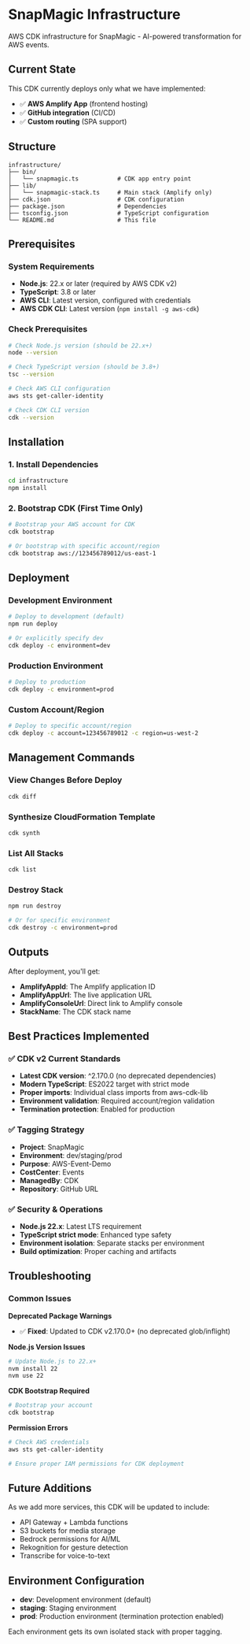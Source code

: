 # SnapMagic Infrastructure

AWS CDK infrastructure for SnapMagic - AI-powered transformation for AWS events.

## Current State
This CDK currently deploys only what we have implemented:
- ✅ **AWS Amplify App** (frontend hosting)
- ✅ **GitHub integration** (CI/CD)
- ✅ **Custom routing** (SPA support)

## Structure
```
infrastructure/
├── bin/
│   └── snapmagic.ts           # CDK app entry point
├── lib/
│   └── snapmagic-stack.ts     # Main stack (Amplify only)
├── cdk.json                   # CDK configuration
├── package.json               # Dependencies
├── tsconfig.json              # TypeScript configuration
└── README.md                  # This file
```

## Prerequisites

### System Requirements
- **Node.js**: 22.x or later (required by AWS CDK v2)
- **TypeScript**: 3.8 or later
- **AWS CLI**: Latest version, configured with credentials
- **AWS CDK CLI**: Latest version (`npm install -g aws-cdk`)

### Check Prerequisites
```bash
# Check Node.js version (should be 22.x+)
node --version

# Check TypeScript version (should be 3.8+)
tsc --version

# Check AWS CLI configuration
aws sts get-caller-identity

# Check CDK CLI version
cdk --version
```

## Installation

### 1. Install Dependencies
```bash
cd infrastructure
npm install
```

### 2. Bootstrap CDK (First Time Only)
```bash
# Bootstrap your AWS account for CDK
cdk bootstrap

# Or bootstrap with specific account/region
cdk bootstrap aws://123456789012/us-east-1
```

## Deployment

### Development Environment
```bash
# Deploy to development (default)
npm run deploy

# Or explicitly specify dev
cdk deploy -c environment=dev
```

### Production Environment
```bash
# Deploy to production
cdk deploy -c environment=prod
```

### Custom Account/Region
```bash
# Deploy to specific account/region
cdk deploy -c account=123456789012 -c region=us-west-2
```

## Management Commands

### View Changes Before Deploy
```bash
cdk diff
```

### Synthesize CloudFormation Template
```bash
cdk synth
```

### List All Stacks
```bash
cdk list
```

### Destroy Stack
```bash
npm run destroy

# Or for specific environment
cdk destroy -c environment=prod
```

## Outputs
After deployment, you'll get:
- **AmplifyAppId**: The Amplify application ID
- **AmplifyAppUrl**: The live application URL
- **AmplifyConsoleUrl**: Direct link to Amplify console
- **StackName**: The CDK stack name

## Best Practices Implemented

### ✅ CDK v2 Current Standards
- **Latest CDK version**: ^2.170.0 (no deprecated dependencies)
- **Modern TypeScript**: ES2022 target with strict mode
- **Proper imports**: Individual class imports from aws-cdk-lib
- **Environment validation**: Required account/region validation
- **Termination protection**: Enabled for production

### ✅ Tagging Strategy
- **Project**: SnapMagic
- **Environment**: dev/staging/prod
- **Purpose**: AWS-Event-Demo
- **CostCenter**: Events
- **ManagedBy**: CDK
- **Repository**: GitHub URL

### ✅ Security & Operations
- **Node.js 22.x**: Latest LTS requirement
- **TypeScript strict mode**: Enhanced type safety
- **Environment isolation**: Separate stacks per environment
- **Build optimization**: Proper caching and artifacts

## Troubleshooting

### Common Issues

**Deprecated Package Warnings**
- ✅ **Fixed**: Updated to CDK v2.170.0+ (no deprecated glob/inflight)

**Node.js Version Issues**
```bash
# Update Node.js to 22.x+
nvm install 22
nvm use 22
```

**CDK Bootstrap Required**
```bash
# Bootstrap your account
cdk bootstrap
```

**Permission Errors**
```bash
# Check AWS credentials
aws sts get-caller-identity

# Ensure proper IAM permissions for CDK deployment
```

## Future Additions
As we add more services, this CDK will be updated to include:
- API Gateway + Lambda functions
- S3 buckets for media storage
- Bedrock permissions for AI/ML
- Rekognition for gesture detection
- Transcribe for voice-to-text

## Environment Configuration
- **dev**: Development environment (default)
- **staging**: Staging environment  
- **prod**: Production environment (termination protection enabled)

Each environment gets its own isolated stack with proper tagging.
